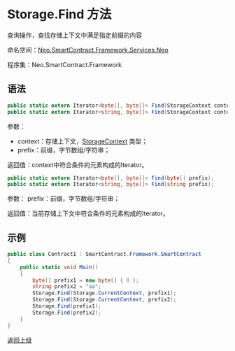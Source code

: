 # Storage.Find 方法 

查询操作，查找存储上下文中满足指定前缀的内容

命名空间：[Neo.SmartContract.Framework.Services.Neo](../../neo.md)

程序集：Neo.SmartContract.Framework

## 语法

```c#
public static extern Iterator<byte[], byte[]> Find(StorageContext context, byte[] prefix);
public static extern Iterator<string, byte[]> Find(StorageContext context, string prefix);
```

参数：

- context：存储上下文，[StorageContext](../StorageContext.md) 类型；
- prefix：前缀，字节数组/字符串；

返回值：context中符合条件的元素构成的Iterator。

```c#
public static extern Iterator<byte[], byte[]> Find(byte[] prefix);
public static extern Iterator<string, byte[]> Find(string prefix);
```

参数：
prefix：前缀，字节数组/字符串；

返回值：当前存储上下文中符合条件的元素构成的Iterator。

## 示例

```c#
public class Contract1 : SmartContract.Framework.SmartContract
{
    public static void Main()
    {
        byte[] prefix1 = new byte[] { 0 };
        string prefix2 = "aa";
        Storage.Find(Storage.CurrentContext, prefix1);
        Storage.Find(Storage.CurrentContext, prefix2);
        Storage.Find(prefix1);
        Storage.Find(prefix2);
    }
}
```

[返回上级](../Storage.md)
